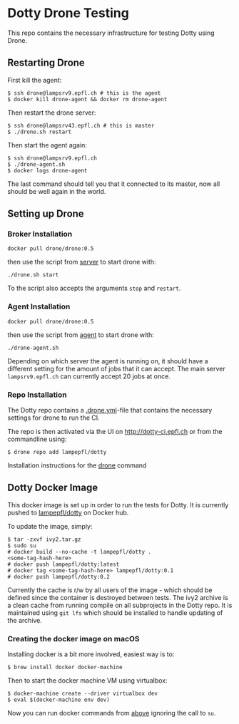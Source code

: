 Dotty Drone Testing
===================
This repo contains the necessary infrastructure for testing Dotty using Drone.

Restarting Drone
----------------
First kill the agent:
```
$ ssh drone@lampsrv9.epfl.ch # this is the agent
$ docker kill drone-agent && docker rm drone-agent
```

Then restart the drone server:
```
$ ssh drone@lampsrv43.epfl.ch # this is master
$ ./drone.sh restart
```

Then start the agent again:
```
$ ssh drone@lampsrv9.epfl.ch
$ ./drone-agent.sh
$ docker logs drone-agent
```

The last command should tell you that it connected to its master, now all
should be well again in the world.

Setting up Drone
----------------

### Broker Installation ###
```
docker pull drone/drone:0.5
```

then use the script from [server](drone/server/drone.sh) to start drone with:

```
./drone.sh start
```

To the script also accepts the arguments `stop` and `restart`.

### Agent Installation ###
```
docker pull drone/drone:0.5
```

then use the script from [agent](drone/agent/drone-agent.sh) to start drone
with:

```
./drone-agent.sh
```

Depending on which server the agent is running on, it should have a different
setting for the amount of jobs that it can accept. The main server
`lampsrv9.epfl.ch` can currently accept 20 jobs at once.

### Repo Installation ###
The Dotty repo contains a
[.drone.yml](https://github.com/lampepfl/dotty/blob/master/.drone.yml)-file
that contains the necessary settings for drone to run the CI.

The repo is then activated via the UI on http://dotty-ci.epfl.ch or from the
commandline using:

```
$ drone repo add lampepfl/dotty
```

Installation instructions for the
[drone](http://readme.drone.io/0.5/install/cli/) command

Dotty Docker Image
------------------
This docker image is set up in order to run the tests for Dotty. It is
currently pushed to [lampepfl/dotty](https://hub.docker.com/r/lampepfl/dotty/)
on Docker hub.

To update the image, simply:

```
$ tar -zxvf ivy2.tar.gz
$ sudo su
# docker build --no-cache -t lampepfl/dotty .
<some-tag-hash-here>
# docker push lampepfl/dotty:latest
# docker tag <some-tag-hash-here> lampepfl/dotty:0.1
# docker push lampepfl/dotty:0.2
```

Currently the cache is r/w by all users of the image - which should be defined
since the container is destroyed between tests. The ivy2 archive is a clean cache
from running compile on all subprojects in the Dotty repo. It is maintained using
`git lfs` which should be installed to handle updating of the archive.

### Creating the docker image on macOS ###
Installing docker is a bit more involved, easiest way is to:

```
$ brew install docker docker-machine
```

Then to start the docker machine VM using virtualbox:

```
$ docker-machine create --driver virtualbox dev
$ eval $(docker-machine env dev)
```

Now you can run docker commands from [above](#dotty-docker-image) ignoring the
call to `su`.
